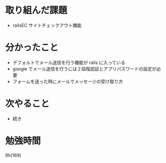 # 取り組んだ課題

- railsEC サイトチェックアウト機能

# 分かったこと

- デフォルトでメール送信を行う機能が rails に入っている
- google でメール送信を行うには２段階認証とアプリパスワードの設定が必要
- フォームを送った時にメールでメッセージの受け取り方

# 次やること

- 続き

# 勉強時間

9h(169)
